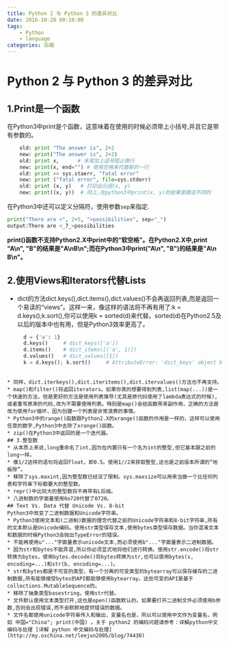 ```yaml
---
title: Python 2 与 Python 3 的差异对比
date: 2016-10-20 00:10:08
tags: 
    - Python
    - language
categories: 后端
---
```


# Python 2 与 Python 3 的差异对比
## 1.Print是一个函数
在Python3中print是个函数，这意味着在使用的时候必须带上小括号,并且它是带有参数的。

```python
    old: print "The answer is", 2+2
    new: print("The answer is", 2+2)  
    old: print x,      # 末尾加上逗号阻止换行  
    new: print(x, end="") # 使用空格来代替新的一行  
    old: print >> sys.staerr, "fatal error"  
    new: print ("fatal error", file=sys.stderr)  
    old: print (x, y)   # 打印出元组(x, y) 
    new: print((x, y))  # 同上,在python3中print(x, y)的结果是跟这不同的
```

<!-- more -->

在Python3中还可以定义分隔符，使用参数`sep`来指定.

```python
print("There are <", 2+5, ">possibilities", sep="_")
output:There are <_7_>possibilities
```

**print()函数不支持Python2.X中print中的“软空格”。在Python2.X中,print "A\n", "B"的结果是"A\nB\n";而在Python3中print("A\n", "B")的结果是"A\n B\n"。**

## 2.使用Views和Iterators代替Lists
* dict的方法dict.keys(),dict.items(),dict.values()不会再返回列表,而是返回一个易读的“views”。这样一来，像这样的语法将不再有用了:k = d.keys();k.sort(),你可以使用k = sorted(d)来代替。sorted(d)在Python2.5及以后的版本中也有用，但是Python3效率更高了。
  
  ```python
    d = {'a': 1}
    d.keys()     # dict_keys(['a'])  
    d.items()    # dict_items([('a', 1)])  
    d.values()   # dict_values([1])  
    k = d.keys(); k.sort()     # AttributeError: 'dict_keys' object has no attribute 'sort'
```

* 同样，dict.iterkeys(),dict.iteritems(),dict.itervalues()方法也不再支持。
* map()和filter()将返回iterators。如果你真的想要得到列表,list(map(...))是一个快速的方法，但是更好的方法是使用列表推导(尤其是原代码使用了lambda表达式的时候),或者重写原来的代码,改为不需要使用列表。特别是map()会给函数带来副作用，正确的方法是改为使用for循环，因为创建一个列表是非常浪费的事情。
* Python3中的range()函数跟Python2.X的xrange()函数的作用是一样的，这样可以使用任意的数字,Python3中去除了xrange()函数。
* zip()在Python3中返回的是一个迭代器。
## 3.整型数
* 从本质上来说,long重命名了int,因为在内置只有一个名为int的整型,但它基本跟之前的long一样。
* 像1/2这样的语句将返回float，即0.5。使用1//2来获取整型,这也是之前版本所谓的“地板除”。
* 移除了sys.maxint,因为整型数已经没了限制。sys.maxsize可以用来当做一个比任何列表和字符串下标都要大的整型数。
* repr()中比较大的整型数将不再带有L后缀。
* 八进制数的字面量使用0o720代替了0720。
## Text Vs. Data 代替 Unicode Vs. 8-bit
Python3中改变了二进制数据和Unicode字符串。
* Python3使用文本和(二进制)数据的理念代替之前的Unicode字符串和8-bit字符串,所有的文本默认是Unicode编码。使用str类型保存文本,使用bytes类型保存数据。当你混淆文本和数据的时候Python3会抛出TypeError的错误。
* 不能再使用u"..."字面量表示unicode文本,而必须使用b"..."字面量表示二进制数据。
* 因为str和bytes不能弄混,所以你必须显式地将他们进行转换。使用str.encode()将str转换为bytes，使用bytes.decode()将bytes转换为str,也可以使用bytes(s, encoding=...)和str(b, encoding=...)。
* str和bytes都是不可变的类型，有一个分离的可变类型的bytearray可以保存缓存的二进制数据,所有能够接受bytes的API都能够使用bytearray。这些可变的API是基于collections.MutableSequence的。
* 移除了抽象类型basestring，使用str代替。
* 文件默认使用文本类型打开,这也是open()函数默认的。如果要打开二进制文件必须使用b参数,否则会出现错误,而不会默默地提供错误的数据。
* 文件名都使用unicode字符串传入和输出，变量名也是，所以可以使用中文作为变量名，例如 中国="China"; print(中国) 。关于 python2 的编码问题请参考：详解python中文编码与处理 [详解 python 中文编码与处理](http://my.oschina.net/leejun2005/blog/74430)


